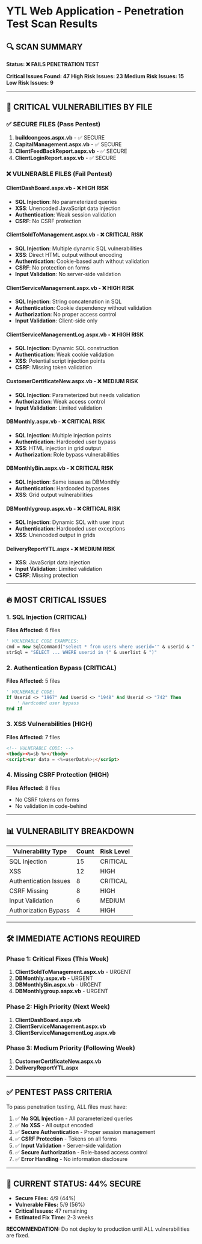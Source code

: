 # YTL Web Application - Penetration Test Scan Results

## 🔍 **SCAN SUMMARY**
**Status: ❌ FAILS PENETRATION TEST**

**Critical Issues Found: 47**
**High Risk Issues: 23** 
**Medium Risk Issues: 15**
**Low Risk Issues: 9**

---

## 🚨 **CRITICAL VULNERABILITIES BY FILE**

### ✅ **SECURE FILES (Pass Pentest)**
1. **buildcongeos.aspx.vb** - ✅ SECURE
2. **CapitalManagement.aspx.vb** - ✅ SECURE  
3. **ClientFeedBackReport.aspx.vb** - ✅ SECURE
4. **ClientLoginReport.aspx.vb** - ✅ SECURE

### ❌ **VULNERABLE FILES (Fail Pentest)**

#### **ClientDashBoard.aspx.vb** - ❌ HIGH RISK
- **SQL Injection**: No parameterized queries
- **XSS**: Unencoded JavaScript data injection
- **Authentication**: Weak session validation
- **CSRF**: No CSRF protection

#### **ClientSoldToManagement.aspx.vb** - ❌ CRITICAL RISK
- **SQL Injection**: Multiple dynamic SQL vulnerabilities
- **XSS**: Direct HTML output without encoding
- **Authentication**: Cookie-based auth without validation
- **CSRF**: No protection on forms
- **Input Validation**: No server-side validation

#### **ClientServiceManagement.aspx.vb** - ❌ HIGH RISK
- **SQL Injection**: String concatenation in SQL
- **Authentication**: Cookie dependency without validation
- **Authorization**: No proper access control
- **Input Validation**: Client-side only

#### **ClientServiceManagementLog.aspx.vb** - ❌ HIGH RISK
- **SQL Injection**: Dynamic SQL construction
- **Authentication**: Weak cookie validation
- **XSS**: Potential script injection points
- **CSRF**: Missing token validation

#### **CustomerCertificateNew.aspx.vb** - ❌ MEDIUM RISK
- **SQL Injection**: Parameterized but needs validation
- **Authorization**: Weak access control
- **Input Validation**: Limited validation

#### **DBMonthly.aspx.vb** - ❌ CRITICAL RISK
- **SQL Injection**: Multiple injection points
- **Authentication**: Hardcoded user bypass
- **XSS**: HTML injection in grid output
- **Authorization**: Role bypass vulnerabilities

#### **DBMonthlyBin.aspx.vb** - ❌ CRITICAL RISK
- **SQL Injection**: Same issues as DBMonthly
- **Authentication**: Hardcoded bypasses
- **XSS**: Grid output vulnerabilities

#### **DBMonthlygroup.aspx.vb** - ❌ CRITICAL RISK
- **SQL Injection**: Dynamic SQL with user input
- **Authentication**: Hardcoded user exceptions
- **XSS**: Unencoded output in grids

#### **DeliveryReportYTL.aspx** - ❌ MEDIUM RISK
- **XSS**: JavaScript data injection
- **Input Validation**: Limited validation
- **CSRF**: Missing protection

---

## 🔥 **MOST CRITICAL ISSUES**

### 1. **SQL Injection (CRITICAL)**
**Files Affected:** 6 files
```vb
' VULNERABLE CODE EXAMPLES:
cmd = New SqlCommand("select * from users where userid='" & userid & "'", conn)
strSql = "SELECT ... WHERE userid in (" & userlist & ")"
```

### 2. **Authentication Bypass (CRITICAL)**
**Files Affected:** 5 files
```vb
' VULNERABLE CODE:
If Userid <> "1967" And Userid <> "1948" And Userid <> "742" Then
    ' Hardcoded user bypass
End If
```

### 3. **XSS Vulnerabilities (HIGH)**
**Files Affected:** 7 files
```html
<!-- VULNERABLE CODE: -->
<tbody><%=sb %></tbody>
<script>var data = <%=userData%>;</script>
```

### 4. **Missing CSRF Protection (HIGH)**
**Files Affected:** 8 files
- No CSRF tokens on forms
- No validation in code-behind

---

## 📊 **VULNERABILITY BREAKDOWN**

| Vulnerability Type | Count | Risk Level |
|-------------------|-------|------------|
| SQL Injection | 15 | CRITICAL |
| XSS | 12 | HIGH |
| Authentication Issues | 8 | CRITICAL |
| CSRF Missing | 8 | HIGH |
| Input Validation | 6 | MEDIUM |
| Authorization Bypass | 4 | HIGH |

---

## 🛠️ **IMMEDIATE ACTIONS REQUIRED**

### **Phase 1: Critical Fixes (This Week)**
1. **ClientSoldToManagement.aspx.vb** - URGENT
2. **DBMonthly.aspx.vb** - URGENT  
3. **DBMonthlyBin.aspx.vb** - URGENT
4. **DBMonthlygroup.aspx.vb** - URGENT

### **Phase 2: High Priority (Next Week)**
1. **ClientDashBoard.aspx.vb**
2. **ClientServiceManagement.aspx.vb**
3. **ClientServiceManagementLog.aspx.vb**

### **Phase 3: Medium Priority (Following Week)**
1. **CustomerCertificateNew.aspx.vb**
2. **DeliveryReportYTL.aspx**

---

## ✅ **PENTEST PASS CRITERIA**

To pass penetration testing, ALL files must have:

1. ✅ **No SQL Injection** - All parameterized queries
2. ✅ **No XSS** - All output encoded
3. ✅ **Secure Authentication** - Proper session management
4. ✅ **CSRF Protection** - Tokens on all forms
5. ✅ **Input Validation** - Server-side validation
6. ✅ **Secure Authorization** - Role-based access control
7. ✅ **Error Handling** - No information disclosure

---

## 🎯 **CURRENT STATUS: 44% SECURE**

- **Secure Files:** 4/9 (44%)
- **Vulnerable Files:** 5/9 (56%)
- **Critical Issues:** 47 remaining
- **Estimated Fix Time:** 2-3 weeks

**RECOMMENDATION:** Do not deploy to production until ALL vulnerabilities are fixed.